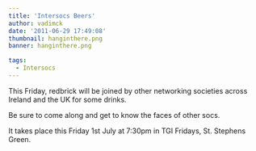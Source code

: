 ```yaml
---
title: 'Intersocs Beers'
author: vadimck
date: '2011-06-29 17:49:08'
thumbnail: hanginthere.png
banner: hanginthere.png

tags:
  - Intersocs
---
```

This Friday, redbrick will be joined by other networking societies across Ireland and the UK for some drinks.

Be sure to come along and get to know the faces of other socs.

It takes place this Friday 1st July at 7:30pm in TGI Fridays, St. Stephens Green.
<!-- more -->
